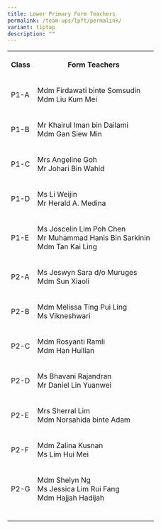 ```yaml
---
title: Lower Primary Form Teachers
permalink: /team-ups/lpft/permalink/
variant: tiptap
description: ""
---
```

<p></p><table><tbody><tr><th rowspan="1" colspan="1"><p>Class</p></th><th rowspan="1" colspan="1"><p>Form Teachers</p></th></tr><tr><td rowspan="1" colspan="1"><p>P1-A</p></td><td rowspan="1" colspan="1"><p>Mdm Firdawati binte Somsudin<br>Mdm Liu Kum Mei</p></td></tr><tr><td rowspan="1" colspan="1"><p>P1-B</p></td><td rowspan="1" colspan="1"><p>Mr Khairul Iman bin Dailami<br>Mdm Gan Siew Min</p></td></tr><tr><td rowspan="1" colspan="1"><p>P1-C</p></td><td rowspan="1" colspan="1"><p>Mrs Angeline Goh<br>Mr Johari Bin Wahid</p></td></tr><tr><td rowspan="1" colspan="1"><p>P1-D</p></td><td rowspan="1" colspan="1"><p>Ms Li Weijin<br>Mr Herald A. Medina</p></td></tr><tr><td rowspan="1" colspan="1"><p>P1-E</p></td><td rowspan="1" colspan="1"><p>Ms Joscelin Lim Poh Chen&nbsp;<br>Mr Muhammad Hanis Bin Sarkinin <br>Mdm Tan Kai Ling</p></td></tr><tr><td rowspan="1" colspan="1"><p>P2-A</p></td><td rowspan="1" colspan="1"><p>Ms Jeswyn Sara d/o Muruges&nbsp;<br>Mdm Sun Xiaoli</p></td></tr><tr><td rowspan="1" colspan="1"><p>P2-B</p></td><td rowspan="1" colspan="1"><p>Mdm Melissa Ting Pui Ling<br>Ms Vikneshwari</p></td></tr><tr><td rowspan="1" colspan="1"><p>P2-C</p></td><td rowspan="1" colspan="1"><p>Mdm Rosyanti Ramli&nbsp;<br>Mdm Han Huilian</p></td></tr><tr><td rowspan="1" colspan="1"><p>P2-D</p></td><td rowspan="1" colspan="1"><p>Ms Bhavani Rajandran<br>Mr Daniel Lin Yuanwei</p></td></tr><tr><td rowspan="1" colspan="1"><p>P2-E</p></td><td rowspan="1" colspan="1"><p>Mrs Sherral Lim&nbsp;<br>Mdm Norsahida binte Adam</p></td></tr><tr><td rowspan="1" colspan="1"><p>P2-F</p></td><td rowspan="1" colspan="1"><p>Mdm Zalina Kusnan<br>Ms Lim Hui Mei</p></td></tr><tr><td rowspan="1" colspan="1"><p>P2-G</p></td><td rowspan="1" colspan="1"><p>Mdm Shelyn Ng<br>Ms Jessica Lim Rui Fang<br>Mdm Hajjah Hadijah</p></td></tr><tr><td rowspan="1" colspan="1"><p></p></td><td rowspan="1" colspan="1"><p></p></td></tr></tbody></table><p></p><p></p>